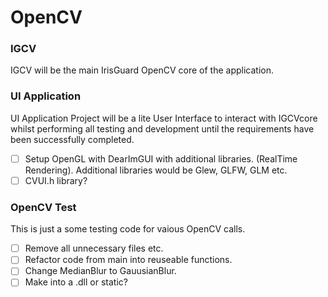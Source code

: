 # **OpenCV**
 
 
### **IGCV**
 
 IGCV will be the main IrisGuard OpenCV core of the application.

### **UI Application**

UI Application Project will be a lite User Interface to interact with IGCVcore whilst
performing all testing and development until the requirements have been successfully completed.

- [ ] Setup OpenGL with DearImGUI with additional libraries. (RealTime Rendering).
      Additional libraries would be Glew, GLFW, GLM etc.
- [ ] CVUI.h library?

### **OpenCV Test**

This is just a some testing code for vaious OpenCV calls.

- [ ] Remove all unnecessary files etc.
- [ ] Refactor code from main into reuseable functions.
- [ ] Change MedianBlur to GauusianBlur.
- [ ] Make into a .dll or static?
